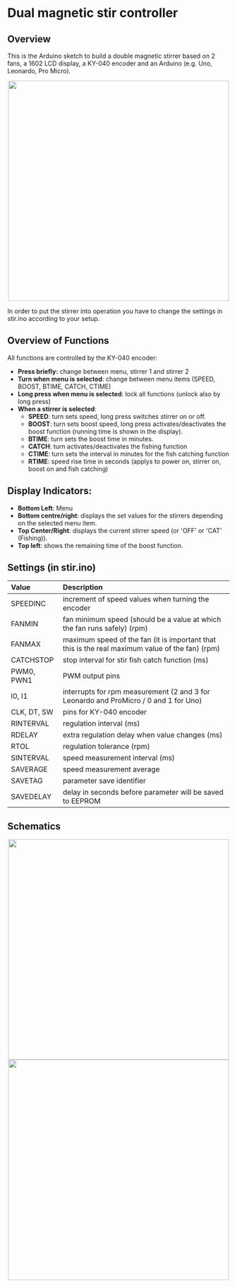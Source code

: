 # Dual magnetic stir controller

## Overview

This is the Arduino sketch to build a double magnetic stirrer based on 2 fans, a 1602 LCD display, a KY-040 encoder and an Arduino (e.g. Uno, Leonardo, Pro Micro).

<p align="center">
<img src="https://github.com/micworg/stir/blob/master/images/stir.jpg" width=500>
</p>

In order to put the stirrer into operation you have to change the settings in stir.ino according to your setup.

## Overview of Functions

All functions are controlled by the KY-040 encoder:

* **Press briefly:** change between menu, stirrer 1 and stirrer 2
* **Turn when menu is selected**: change between menu items (SPEED, BOOST, BTIME, CATCH, CTIME)
* **Long press when menu is selected**: lock all functions (unlock also by long press)
* **When a stirrer is selected**:
  * **SPEED**: turn sets speed, long press switches stirrer on or off.
  * **BOOST**: turn sets boost speed, long press activates/deactivates the boost function (running time is shown in the display).
  * **BTIME**: turn sets the boost time in minutes.
  * **CATCH**: turn activates/deactivates the fishing function
  * **CTIME**: turn sets the interval in minutes for the fish catching function
  * **RTIME**: speed rise time in seconds (applys to power on, stirrer on, boost on and fish catching)

## Display Indicators:

* **Bottom Left**: Menu
* **Bottom centre/right**: displays the set values for the stirrers depending on the selected menu item.
* **Top Center/Right**: displays the current stirrer speed (or 'OFF' or 'CAT' (Fishing)).
* **Top left**: shows the remaining time of the boost function.

## Settings (in stir.ino)

|Value|Description|
|:----|:----------|
|SPEEDINC|increment of speed values when turning the encoder|
|FANMIN|fan minimum speed (should be a value at which the fan runs safely) (rpm)|
|FANMAX|maximum speed of the fan (it is important that this is the real maximum value of the fan) (rpm)|
|CATCHSTOP|stop interval for stir fish catch function (ms)|
|PWM0, PWN1|PWM output pins|
|I0, I1|interrupts for rpm measurement (2 and 3 for Leonardo and ProMicro / 0 and 1 for Uno)|
|CLK, DT, SW|pins for KY-040 encoder| 
|RINTERVAL|regulation interval (ms)|
|RDELAY|extra regulation delay when value changes (ms)|
|RTOL|regulation tolerance (rpm)|
|SINTERVAL|speed measurement interval (ms)|
|SAVERAGE|speed measurement average|
|SAVETAG|parameter save identifier|
|SAVEDELAY|delay in seconds before parameter will be saved to EEPROM|

## Schematics

<p align="center">
<img src="https://github.com/micworg/stir/blob/master/images/schematic_leonardo.png" width=500>
<img src="https://github.com/micworg/stir/blob/master/images/schematic_uno.png" width=500>
</p>
